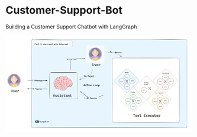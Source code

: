 # Customer-Support-Bot
Building a Customer Support Chatbot with LangGraph

![Descripción de la imagen](assets/Zero-Shot-Agent.png)
